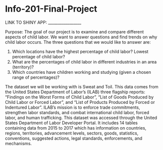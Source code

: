 # Info-201-Final-Project

LINK TO SHINY APP: _________________

Purpose: 
The goal of our project is to examine and compare different aspects of child labor. We want to answer questions and find trends on why child labor occurs. The three questions that we would like to answer are: 
1. Which locations have the highest percentage of child labor? Lowest percentage of child labor?
2. What are the percentages of child labor in different industries in an area (territory)?
3. Which countries have children working and studying (given a chosen range of percentages)? 


The dataset we will be working with is Sweat and Toil. This data comes from the United States Department of Labor’s (ILAB) three flagship reports: “Findings on the Worst Forms of Child Labor”, “List of Goods Produced by Child Labor or Forced Labor”, and “List of Products Produced by Forced or Indentured Labor”.  ILAB’s mission is to enforce trade commitments, strengthen labor standards, and combat international child labor, forced labor, and human trafficking. This dataset was accessed through the United States Department of Labor Developer Portal. It includes 14 tables containing data from 2015 to 2017 which has information on countries, regions, territories, advancement levels, sectors, goods, statistics, conventions, suggested actions, legal standards, enforcements, and mechanisms.
